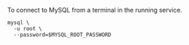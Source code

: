 To connect to MySQL from a terminal in the running service.

```
mysql \
  -u root \
  --password=$MYSQL_ROOT_PASSWORD
```
